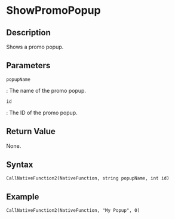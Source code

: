 # ShowPromoPopup

## Description
Shows a promo popup.

## Parameters
`popupName`

:   The name of the promo popup.

`id`

:   The ID of the promo popup.

## Return Value
None.

## Syntax
```
CallNativeFunction2(NativeFunction, string popupName, int id)
```

## Example
```
CallNativeFunction2(NativeFunction, "My Popup", 0)
```
